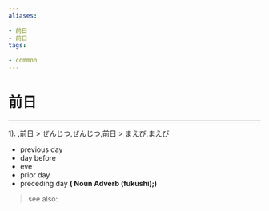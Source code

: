 ```yaml
---
aliases:
    
- 前日
- 前日
tags:
    
- common
---
```


# 前日
---
1).
,前日 > ぜんじつ,ぜんじつ,前日 > まえび,まえび

- previous day
- day before
- eve
- prior day
- preceding day
**( Noun Adverb (fukushi);)**
> see also: 
            